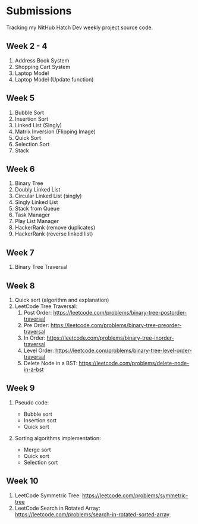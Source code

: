 # Submissions

Tracking my NitHub Hatch Dev weekly project source code.

## Week 2 - 4

1. Address Book System
2. Shopping Cart System
3. Laptop Model
4. Laptop Model (Update function)

## Week 5

1. Bubble Sort
2. Insertion Sort
3. Linked List (Singly)
4. Matrix Inversion (Flipping Image)
5. Quick Sort
6. Selection Sort
7. Stack

## Week 6

1. Binary Tree
2. Doubly Linked List
3. Circular Linked List (singly)
4. Singly Linked List
5. Stack from Queue
6. Task Manager
7. Play List Manager
8. HackerRank (remove duplicates)
9. HackerRank (reverse linked list)

## Week 7

1. Binary Tree Traversal

## Week 8

1. Quick sort (algorithm and explanation)
2. LeetCode Tree Traversal:
    1. Post Order: https://leetcode.com/problems/binary-tree-postorder-traversal
    2. Pre Order: https://leetcode.com/problems/binary-tree-preorder-traversal
    3. In Order: https://leetcode.com/problems/binary-tree-inorder-traversal
    4. Level Order: https://leetcode.com/problems/binary-tree-level-order-traversal
    5. Delete Node in a BST: https://leetcode.com/problems/delete-node-in-a-bst
   
## Week 9

1. Pseudo code:
   - Bubble sort
   - Insertion sort
   - Quick sort

2. Sorting algorithms implementation:
   - Merge sort
   - Quick sort
   - Selection sort
  
## Week 10

1. LeetCode Symmetric Tree: https://leetcode.com/problems/symmetric-tree
2. LeetCode Search in Rotated Array: https://leetcode.com/problems/search-in-rotated-sorted-array